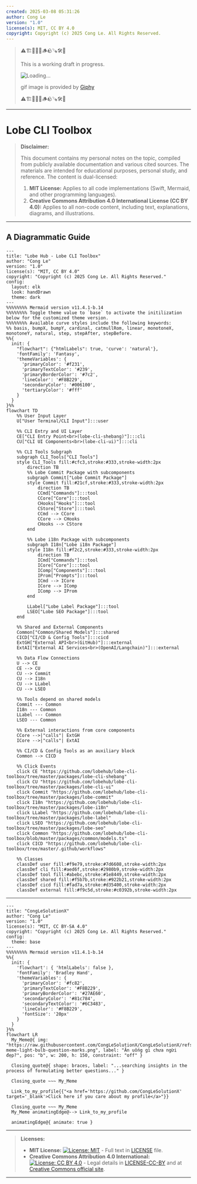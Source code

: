 ```yaml
---
created: 2025-03-08 05:31:26
author: Cong Le
version: "1.0"
license(s): MIT, CC BY 4.0
copyright: Copyright (c) 2025 Cong Le. All Rights Reserved.
---
```


> ⚠️🏗️🚧🦺🧱🪵🪨🪚🛠️👷
> 
> This is a working draft in progress.
> 
> ![Loading...](https://media4.giphy.com/media/v1.Y2lkPTc5MGI3NjExanp1djJjMWRrdW1lc2t2dDY0djJ2bXozMDlsdHNqbGNtdzgwbjJuZyZlcD12MV9pbnRlcm5hbF9naWZfYnlfaWQmY3Q9Zw/mcdVjcUtgJz9603joH/giphy.gif)
> 
> gif image is provided by [Giphy](https://giphy.com)
> 
> ⚠️🏗️🚧🦺🧱🪵🪨🪚🛠️👷

----



# Lobe CLI Toolbox
> **Disclaimer:**
>
> This document contains my personal notes on the topic,
> compiled from publicly available documentation and various cited sources.
> The materials are intended for educational purposes, personal study, and reference.
> The content is dual-licensed:
> 1. **MIT License:** Applies to all code implementations (Swift, Mermaid, and other programming languages).
> 2. **Creative Commons Attribution 4.0 International License (CC BY 4.0):** Applies to all non-code content, including text, explanations, diagrams, and illustrations.
---


## A Diagrammatic Guide 

```mermaid
---
title: "Lobe Hub - Lobe CLI Toolbox"
author: "Cong Le"
version: "1.0"
license(s): "MIT, CC BY 4.0"
copyright: "Copyright (c) 2025 Cong Le. All Rights Reserved."
config:
  layout: elk
  look: handDrawn
  theme: dark
---
%%%%%%%% Mermaid version v11.4.1-b.14
%%%%%%%% Toggle theme value to `base` to activate the initilization below for the customized theme version.
%%%%%%%% Available curve styles include the following keywords:
%% basis, bumpX, bumpY, cardinal, catmullRom, linear, monotoneX, monotoneY, natural, step, stepAfter, stepBefore.
%%{
  init: {
    "flowchart": {"htmlLabels": true, 'curve': 'natural'},
    'fontFamily': 'Fantasy',
    'themeVariables': {
      'primaryColor': '#f231',
      'primaryTextColor': '#239',
      'primaryBorderColor': '#7c2',
      'lineColor': '#F8B229',
      'secondaryColor': '#006100',
      'tertiaryColor': '#fff'
    }
  }
}%%
flowchart TD
    %% User Input Layer
    U["User Terminal/CLI Input"]:::user

    %% CLI Entry and UI Layer
    CE["CLI Entry Point<br>(lobe-cli-shebang)"]:::cli
    CU["CLI UI Components<br>(lobe-cli-ui)"]:::cli

    %% CLI Tools Subgraph
    subgraph CLI_Tools["CLI Tools"]
    style CLI_Tools fill:#cfc3,stroke:#333,stroke-width:2px
        direction TB
        %% Lobe Commit Package with subcomponents
        subgraph Commit["Lobe Commit Package"]
        style Commit fill:#21cf,stroke:#333,stroke-width:2px
            direction TB
            CCmd["Commands"]:::tool
            CCore["Core"]:::tool
            CHooks["Hooks"]:::tool
            CStore["Store"]:::tool
            CCmd --> CCore
            CCore --> CHooks
            CHooks --> CStore
        end

        %% Lobe i18n Package with subcomponents
        subgraph I18n["Lobe i18n Package"]
        style I18n fill:#f2c2,stroke:#333,stroke-width:2px
            direction TB
            ICmd["Commands"]:::tool
            ICore["Core"]:::tool
            IComp["Components"]:::tool
            IProm["Prompts"]:::tool
            ICmd --> ICore
            ICore --> IComp
            IComp --> IProm
        end

        LLabel["Lobe Label Package"]:::tool
        LSEO["Lobe SEO Package"]:::tool
    end

    %% Shared and External Components
    Common["Common/Shared Models"]:::shared
    CICD["CI/CD & Config Tools"]:::cicd
    ExtGH["External API<br>(GitHub)"]:::external
    ExtAI["External AI Services<br>(OpenAI/Langchain)"]:::external

    %% Data Flow Connections
    U --> CE
    CE --> CU
    CU --> Commit
    CU --> I18n
    CU --> LLabel
    CU --> LSEO

    %% Tools depend on shared models
    Commit --- Common
    I18n --- Common
    LLabel --- Common
    LSEO --- Common

    %% External interactions from core components
    CCore -->|"calls"| ExtGH
    ICore -->|"calls"| ExtAI

    %% CI/CD & Config Tools as an auxiliary block
    Common --> CICD

    %% Click Events
    click CE "https://github.com/lobehub/lobe-cli-toolbox/tree/master/packages/lobe-cli-shebang"
    click CU "https://github.com/lobehub/lobe-cli-toolbox/tree/master/packages/lobe-cli-ui"
    click Commit "https://github.com/lobehub/lobe-cli-toolbox/tree/master/packages/lobe-commit"
    click I18n "https://github.com/lobehub/lobe-cli-toolbox/tree/master/packages/lobe-i18n"
    click LLabel "https://github.com/lobehub/lobe-cli-toolbox/tree/master/packages/lobe-label"
    click LSEO "https://github.com/lobehub/lobe-cli-toolbox/tree/master/packages/lobe-seo"
    click Common "https://github.com/lobehub/lobe-cli-toolbox/blob/master/packages/common/models.ts"
    click CICD "https://github.com/lobehub/lobe-cli-toolbox/tree/master/.github/workflows"

    %% Classes
    classDef user fill:#f9e79,stroke:#7d6608,stroke-width:2px
    classDef cli fill:#aed6f,stroke:#2980b9,stroke-width:2px
    classDef tool fill:#abebc,stroke:#1e8449,stroke-width:2px
    classDef shared fill:#f5b7b,stroke:#922b21,stroke-width:2px
    classDef cicd fill:#fad7a,stroke:#d35400,stroke-width:2px
    classDef external fill:#f9c5d,stroke:#c0392b,stroke-width:2px

```



---

<!-- 
```mermaid
%% Current Mermaid version
info
```  -->


```mermaid
---
title: "CongLeSolutionX"
author: "Cong Le"
version: "1.0"
license(s): "MIT, CC BY-SA 4.0"
copyright: "Copyright (c) 2025 Cong Le. All Rights Reserved."
config:
  theme: base
---
%%%%%%%% Mermaid version v11.4.1-b.14
%%{
  init: {
    'flowchart': { 'htmlLabels': false },
    'fontFamily': 'Bradley Hand',
    'themeVariables': {
      'primaryColor': '#fc82',
      'primaryTextColor': '#F8B229',
      'primaryBorderColor': '#27AE60',
      'secondaryColor': '#81c784',
      'secondaryTextColor': '#6C3483',
      'lineColor': '#F8B229',
      'fontSize': '20px'
    }
  }
}%%
flowchart LR
  My_Meme@{ img: "https://raw.githubusercontent.com/CongLeSolutionX/CongLeSolutionX/refs/heads/main/assets/images/My-meme-light-bulb-question-marks.png", label: "Ăn uống gì chưa ngừi đẹp?", pos: "b", w: 200, h: 150, constraint: "off" }

  Closing_quote@{ shape: braces, label: "...searching insights in the process of formulating better questions..." }

  Closing_quote ~~~ My_Meme
    
  Link_to_my_profile{{"<a href='https://github.com/CongLeSolutionX' target='_blank'>Click here if you care about my profile</a>"}}

  Closing_quote ~~~ My_Meme
  My_Meme animatingEdge@--> Link_to_my_profile
  
  animatingEdge@{ animate: true }

```

---
> **Licenses:**
>
> - **MIT License:**  [![License: MIT](https://img.shields.io/badge/License-MIT-yellow.svg)](LICENSE) - Full text in [LICENSE](LICENSE) file.
> - **Creative Commons Attribution 4.0 International:** [![License: CC BY 4.0](https://licensebuttons.net/l/by/4.0/88x31.png)](LICENSE-CC-BY) - Legal details in [LICENSE-CC-BY](LICENSE-CC-BY) and at [Creative Commons official site](http://creativecommons.org/licenses/by/4.0/).
> 
---
